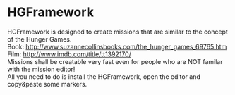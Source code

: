 # HGFramework

HGFramework is designed to create missions that are similar to the concept of the Hunger Games.  
Book: http://www.suzannecollinsbooks.com/the_hunger_games_69765.htm  
Film: http://www.imdb.com/title/tt1392170/  
Missions shall be creatable very fast even for people who are NOT familar with the mission editor!  
All you need to do is install the HGFramework, open the editor and copy&paste some markers.  